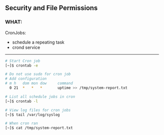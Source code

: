 ## Security and File Permissions ##

### WHAT: ###

CronJobs:

- schedule a repeating task
- crond service 

---

```bash
# Start Cron job 
[~]$ crontab -e

# Do not use sudo for cron job
# Add configuration
# m h   dom mon dow     command
  0 21  *   *   *       uptime >> /tmp/system-report.txt

# List all schedule jobs in cron
[~]$ crontab -l

# View log files for cron jobs
[~]$ tail /var/log/syslog

# When cron ran
[~]$ cat /tmp/system-report.txt

```




